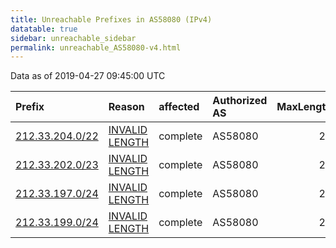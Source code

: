 ```yaml
---
title: Unreachable Prefixes in AS58080 (IPv4)
datatable: true
sidebar: unreachable_sidebar
permalink: unreachable_AS58080-v4.html
---
```


Data as of 2019-04-27 09:45:00 UTC


<div class="datatable-begin"></div>

| Prefix                                                   | Reason                                                                                                    | affected   | Authorized AS   |   MaxLength | Anchor                                         |   unreachable /24s |
|:---------------------------------------------------------|:----------------------------------------------------------------------------------------------------------|:-----------|:----------------|------------:|:-----------------------------------------------|-------------------:|
| [212.33.204.0/22](https://stat.ripe.net/212.33.204.0/22) | [INVALID LENGTH](https://rpki-validator.ripe.net/announcement-preview?asn=AS58080&prefix=212.33.204.0/22) | complete   | AS58080         |          20 | [RIPE](unreachable_RIPE_NCC_RPKI_Root-v4.html) |                  4 |
| [212.33.202.0/23](https://stat.ripe.net/212.33.202.0/23) | [INVALID LENGTH](https://rpki-validator.ripe.net/announcement-preview?asn=AS58080&prefix=212.33.202.0/23) | complete   | AS58080         |          20 | [RIPE](unreachable_RIPE_NCC_RPKI_Root-v4.html) |                  2 |
| [212.33.197.0/24](https://stat.ripe.net/212.33.197.0/24) | [INVALID LENGTH](https://rpki-validator.ripe.net/announcement-preview?asn=AS58080&prefix=212.33.197.0/24) | complete   | AS58080         |          20 | [RIPE](unreachable_RIPE_NCC_RPKI_Root-v4.html) |                  1 |
| [212.33.199.0/24](https://stat.ripe.net/212.33.199.0/24) | [INVALID LENGTH](https://rpki-validator.ripe.net/announcement-preview?asn=AS58080&prefix=212.33.199.0/24) | complete   | AS58080         |          20 | [RIPE](unreachable_RIPE_NCC_RPKI_Root-v4.html) |                  1 |

<div class="datatable-end"></div>